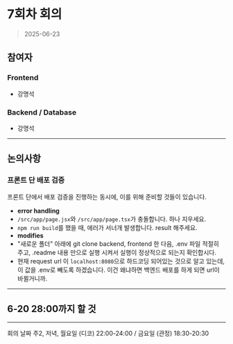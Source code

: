 # 7회차 회의  
> 2025-06-23

## 참여자

### Frontend
- 강명석  

### Backend / Database
- 강명석  

---

## 논의사항

### 프론트 단 배포 검증
프론트 단에서 배포 검증을 진행하는 동시에, 이를 위해 준비할 것들이 있습니다.
- **error handling**
- `/src/app/page.jsx`와 `/src/app/page.tsx`가 충돌합니다. 하나 지우세요.
- `npm run build`를 했을 때, 에러가 서너개 발생합니다. result 해주세요.
- **modifies**
- "새로운 폴더" 아래에 git clone backend, frontend 한 다음, .env 파일 적절히 주고, .readme 내용 만으로 실행 시켜서 실행이 정상적으로 되는지 확인합시다.  
- 현재 request url 이 `localhost:8080`으로 하드코딩 되어있는 것으로 알고 있는데, 이 값을 .env로 빼도록 하겠습니다. 이건 왜냐하면 백엔드 배포를 하게 되면 url이 바뀔거니까.

---

## 6-20 28:00까지 할 것



---

회의 날짜
주2, 저녁, 월요일 (디코) 22:00-24:00 / 금요일 (관정) 18:30-20:30
